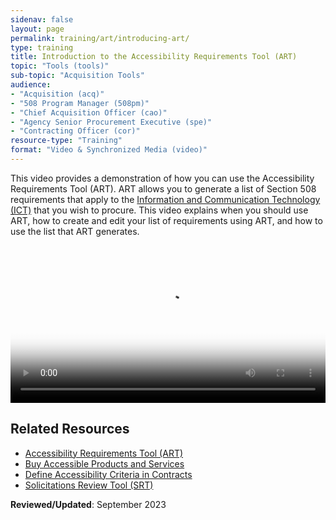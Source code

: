 ```yaml
---
sidenav: false
layout: page
permalink: training/art/introducing-art/
type: training
title: Introduction to the Accessibility Requirements Tool (ART)
topic: "Tools (tools)"
sub-topic: "Acquisition Tools"
audience:
- "Acquisition (acq)"
- "508 Program Manager (508pm)"
- "Chief Acquisition Officer (cao)"
- "Agency Senior Procurement Executive (spe)"
- "Contracting Officer (cor)"
resource-type: "Training"
format: "Video & Synchronized Media (video)"
---
```

This video provides a demonstration of how you can use the Accessibility Requirements Tool (ART). ART allows you to generate a list of Section 508 requirements that apply to the [Information and Communication Technology (ICT)][1] that you wish to procure. This video explains when you should use ART, how to create and edit your list of requirements using ART, and how to use the list that ART generates.

<video controls="controls" poster="https://assets.section508.gov/files/thumbnails/training-art-video-poster.png" data-vscid="3qesx4ovd" style="width:100%" class="border-base radius-lg border-0px"><source src="https://assets.section508.gov/files/art-introduction-oc.mp4" type="video/mp4" /></video>

## Related Resources

  * [Accessibility Requirements Tool (ART)][2]
  * [Buy Accessible Products and Services][3]
  * [Define Accessibility Criteria in Contracts][4]
  * [Solicitations Review Tool (SRT)][5]  

**Reviewed/Updated**: September 2023

[1]: {{site.baseurl}}/content/glossary/#ict
[2]: {{site.baseurl}}/art/
[3]: {{site.baseurl}}/buy/
[4]: {{site.baseurl}}/buy/define-accessibility-criteria/
[5]: {{site.baseurl}}/buy/solicitation-review-tool/